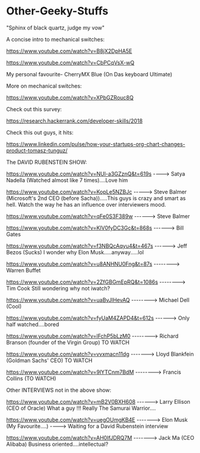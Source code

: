 # Other-Geeky-Stuffs
"Sphinx of black quartz, judge my vow"

A concise intro to mechanical switches:

https://www.youtube.com/watch?v=B8jX2DpHA5E

https://www.youtube.com/watch?v=CbPCqVsX-wQ

My personal favourite- CherryMX Blue (On Das keyboard Ultimate)

More on mechanical switches:

https://www.youtube.com/watch?v=XPbGZRouc8Q


Check out this survey:

https://research.hackerrank.com/developer-skills/2018


Check this out guys, it hits:

https://www.linkedin.com/pulse/how-your-startups-org-chart-changes-product-tomasz-tunguz/

The DAVID RUBENSTEIN SHOW:

https://www.youtube.com/watch?v=NUl-a3GZznQ&t=619s ----> Satya Nadella (Watched almost like 7 times)....Love him

https://www.youtube.com/watch?v=KopLe5NZBJc   -----> Steve Balmer (Microsoft's 2nd CEO (before Sacha)).....This guys is crazy and smart as hell. Watch the way he has an influence over interviewers mood.

https://www.youtube.com/watch?v=qFe0S3F389w ------> Steve Balmer

https://www.youtube.com/watch?v=KlV0fyDC3Gc&t=868s   ------> Bill Gates

https://www.youtube.com/watch?v=f3NBQcAqyu4&t=467s ------> Jeff Bezos (Sucks)  I wonder why Elon Musk.....anyway.....lol

https://www.youtube.com/watch?v=u8ANHNU0Fng&t=87s  --------> Warren Buffet

https://www.youtube.com/watch?v=2ZfGBGmEpRQ&t=1086s --------> Tim Cook  Still wondering why not iwatch?

https://www.youtube.com/watch?v=uaBvJlHevAQ --------> Michael Dell   (Cool)

https://www.youtube.com/watch?v=fyUaM4ZAPD4&t=612s ------>  Only half watched....bored

https://www.youtube.com/watch?v=lFchP5bLzM0  --------> Richard Branson (founder of the Virgin Group) TO WATCH  
 
https://www.youtube.com/watch?v=vvxmacn11dg -------> Lloyd Blankfein (Goldman Sachs' CEO) TO WATCH

https://www.youtube.com/watch?v=9lYTCnm7BdM --------> Francis Collins (TO WATCH)


Other INTERVIEWS not in the above show:

https://www.youtube.com/watch?v=mB2V0BXH608  ------> Larry Ellison (CEO of Oracle) What a guy !!! Really The Samurai Warrior....

https://www.youtube.com/watch?v=uegOUmgKB4E -------> Elon Musk  (My Favourite....) ----> Waiting for a David Rubenstein interview

https://www.youtube.com/watch?v=AH0IfJDRQ7M -------> Jack Ma (CEO Alibaba) Business oriented....intellectual?















